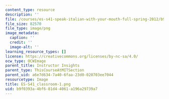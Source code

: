 ```yaml
---
content_type: resource
description: ''
file: /courses/es-s41-speak-italian-with-your-mouth-full-spring-2012/b9f0393a4bf681d44061a196a29739a7_ES-S41_classroom-1.png
file_size: 82570
file_type: image/png
image_metadata:
  caption: ''
  credit: ''
  image-alt: ''
learning_resource_types: []
license: https://creativecommons.org/licenses/by-nc-sa/4.0/
ocw_type: OCWImage
parent_title: Instructor Insights
parent_type: ThisCourseAtMITSection
parent_uid: a6e7d634-7a40-6faa-23d0-020703ee7044
resourcetype: Image
title: ES-S41_classroom-1.png
uid: b9f0393a-4bf6-81d4-4061-a196a29739a7
---
```

